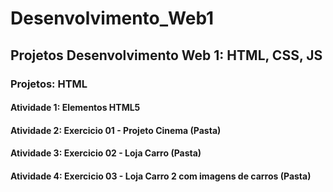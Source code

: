 # Desenvolvimento_Web1
<h2>Projetos Desenvolvimento Web 1: HTML, CSS, JS</h2>
<h3>Projetos: HTML</h3>
<h4>Atividade 1: Elementos HTML5</h4>
<h4>Atividade 2: Exercicio 01 - Projeto Cinema (Pasta) </h4>
<h4>Atividade 3: Exercicio 02 - Loja Carro (Pasta) </h4>
<h4>Atividade 4: Exercicio 03 - Loja Carro 2 com imagens de carros (Pasta) </h4>


